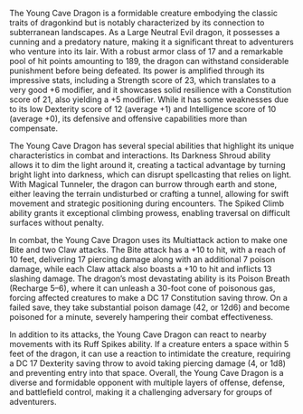 The Young Cave Dragon is a formidable creature embodying the classic traits of dragonkind but is notably characterized by its connection to subterranean landscapes. As a Large Neutral Evil dragon, it possesses a cunning and a predatory nature, making it a significant threat to adventurers who venture into its lair. With a robust armor class of 17 and a remarkable pool of hit points amounting to 189, the dragon can withstand considerable punishment before being defeated. Its power is amplified through its impressive stats, including a Strength score of 23, which translates to a very good +6 modifier, and it showcases solid resilience with a Constitution score of 21, also yielding a +5 modifier. While it has some weaknesses due to its low Dexterity score of 12 (average +1) and Intelligence score of 10 (average +0), its defensive and offensive capabilities more than compensate.

The Young Cave Dragon has several special abilities that highlight its unique characteristics in combat and interactions. Its Darkness Shroud ability allows it to dim the light around it, creating a tactical advantage by turning bright light into darkness, which can disrupt spellcasting that relies on light. With Magical Tunneler, the dragon can burrow through earth and stone, either leaving the terrain undisturbed or crafting a tunnel, allowing for swift movement and strategic positioning during encounters. The Spiked Climb ability grants it exceptional climbing prowess, enabling traversal on difficult surfaces without penalty.

In combat, the Young Cave Dragon uses its Multiattack action to make one Bite and two Claw attacks. The Bite attack has a +10 to hit, with a reach of 10 feet, delivering 17 piercing damage along with an additional 7 poison damage, while each Claw attack also boasts a +10 to hit and inflicts 13 slashing damage. The dragon’s most devastating ability is its Poison Breath (Recharge 5–6), where it can unleash a 30-foot cone of poisonous gas, forcing affected creatures to make a DC 17 Constitution saving throw. On a failed save, they take substantial poison damage (42, or 12d6) and become poisoned for a minute, severely hampering their combat effectiveness.

In addition to its attacks, the Young Cave Dragon can react to nearby movements with its Ruff Spikes ability. If a creature enters a space within 5 feet of the dragon, it can use a reaction to intimidate the creature, requiring a DC 17 Dexterity saving throw to avoid taking piercing damage (4, or 1d8) and preventing entry into that space. Overall, the Young Cave Dragon is a diverse and formidable opponent with multiple layers of offense, defense, and battlefield control, making it a challenging adversary for groups of adventurers.